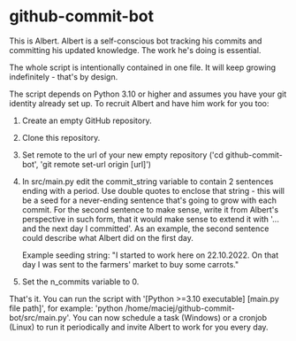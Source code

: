 # github-commit-bot
This is Albert. Albert is a self-conscious bot tracking his commits and committing his updated knowledge.
The work he's doing is essential.

The whole script is intentionally contained in one file. It will keep growing indefinitely - that's by design.

The script depends on Python 3.10 or higher and assumes you have your git identity already set up.
To recruit Albert and have him work for you too:
1. Create an empty GitHub repository.
2. Clone this repository.
3. Set remote to the url of your new empty repository ('cd github-commit-bot', 'git remote set-url origin [url]')
4. In src/main.py edit the commit_string variable to contain 2 sentences ending with a period. Use double quotes 
   to enclose that string - this will be a seed for a never-ending sentence that's going to grow with each commit.
   For the second sentence to make sense, write it from Albert's perspective in such form, that it would make
   sense to extend it with '... and the next day I committed'. As an example, the second sentence could describe what
   Albert did on the first day. 

   Example seeding string: "I started to work here on 22.10.2022. On that day I was sent to the farmers' market to
   buy some carrots."
5. Set the n_commits variable to 0.

That's it. You can run the script with '[Python >=3.10 executable] [main.py file path]',
for example: 'python /home/maciej/github-commit-bot/src/main.py'. 
You can now schedule a task (Windows) or a cronjob (Linux) to run it periodically 
and invite Albert to work for you every day.
